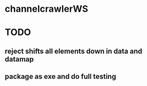# channelcrawlerWS

# TODO 
## reject shifts all elements down in data and datamap
## package as exe and do full testing
